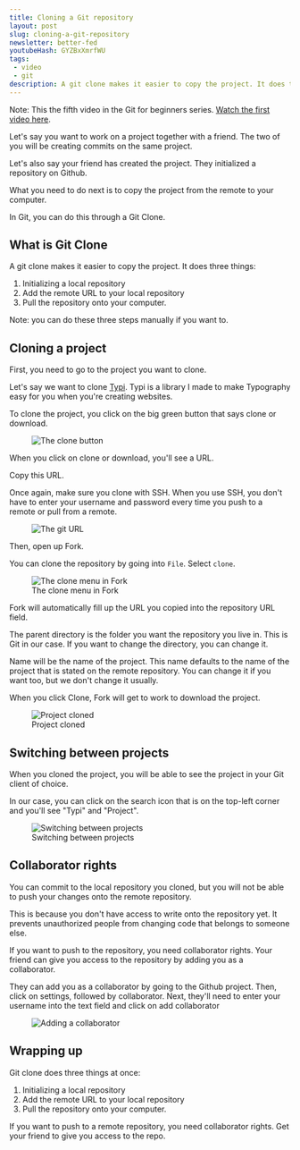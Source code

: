 ```yaml
---
title: Cloning a Git repository
layout: post
slug: cloning-a-git-repository
newsletter: better-fed
youtubeHash: GYZBxXmrfWU
tags:
 - video
 - git
description: A git clone makes it easier to copy the project. It does three things. 1) Initializing a local repository 2) Add the remote URL to your local repository 3) Pull the repository onto your computer.
---
```


Note: This the fifth video in the Git for beginners series. [Watch the first video here][1].

Let's say you want to work on a project together with a friend. The two of you will be creating commits on the same project.

Let's also say your friend has created the project. They initialized a repository on Github.

What you need to do next is to copy the project from the remote to your computer.

In Git, you can do this through a Git Clone.

<!-- more -->

## What is Git Clone

A git clone makes it easier to copy the project. It does three things:

1. Initializing a local repository
2. Add the remote URL to your local repository
3. Pull the repository onto your computer.

Note: you can do these three steps manually if you want to.

## Cloning a project

First, you need to go to the project you want to clone.

Let's say we want to clone [Typi](). Typi is a library I made to make Typography easy for you when you're creating websites.

To clone the project, you click on the big green button that says clone or download.

<figure><img src="/images/2018/git-clone/clone.png" alt="The clone button">
</figure>

When you click on clone or download, you'll see a URL.

Copy this URL.

Once again, make sure you clone with SSH. When you use SSH, you don't have to enter your username and password every time you push to a remote or pull from a remote.

<figure><img src="/images/2018/git-clone/git-url.png" alt="The git URL">
</figure>

Then, open up Fork.

You can clone the repository by going into `File`. Select `clone`.

<figure><img src="/images/2018/git-clone/fork-clone.png" alt="The clone menu in Fork">
  <figcaption aria-hidden>The clone menu in Fork</figcaption>
</figure>

Fork will automatically fill up the URL you copied into the repository URL field.

The parent directory is the folder you want the repository you live in. This is Git in our case. If you want to change the directory, you can change it.

Name will be the name of the project. This name defaults to the name of the project that is stated on the remote repository. You can change it if you want too, but we don't change it usually.

When you click Clone, Fork will get to work to download the project.

<figure><img src="/images/2018/git-clone/cloned.png" alt="Project cloned">
  <figcaption aria-hidden>Project cloned</figcaption>
</figure>

## Switching between projects

When you cloned the project, you will be able to see the project in your Git client of choice.

In our case, you can click on the search icon that is on the top-left corner and you'll see "Typi" and "Project".

<figure><img src="/images/2018/git-clone/switch.png" alt="Switching between projects">
  <figcaption aria-hidden>Switching between projects</figcaption>
</figure>

## Collaborator rights

You can commit to the local repository you cloned, but you will not be able to push your changes onto the remote repository.

This is because you don't have access to write onto the repository yet. It prevents unauthorized people from changing code that belongs to someone else.

If you want to push to the repository, you need collaborator rights. Your friend can give you access to the repository by adding you as a collaborator.

They can add you as a collaborator by going to the Github project. Then, click on settings, followed by collaborator. Next, they'll need to enter your username into the text field and click on add collaborator

<figure><img src="/images/2018/git-clone/collaborator.png" alt="Adding a collaborator">
</figure>

## Wrapping up

Git clone does three things at once:

1. Initializing a local repository
2. Add the remote URL to your local repository
3. Pull the repository onto your computer.

If you want to push to a remote repository, you need collaborator rights. Get your friend to give you access to the repo.

[1]:	/blog/setting-up-git
